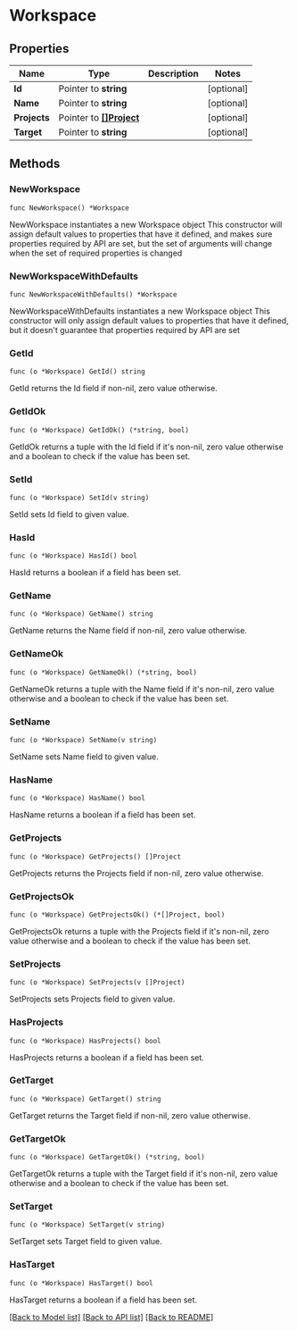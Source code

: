 # Workspace

## Properties

Name | Type | Description | Notes
------------ | ------------- | ------------- | -------------
**Id** | Pointer to **string** |  | [optional] 
**Name** | Pointer to **string** |  | [optional] 
**Projects** | Pointer to [**[]Project**](Project.md) |  | [optional] 
**Target** | Pointer to **string** |  | [optional] 

## Methods

### NewWorkspace

`func NewWorkspace() *Workspace`

NewWorkspace instantiates a new Workspace object
This constructor will assign default values to properties that have it defined,
and makes sure properties required by API are set, but the set of arguments
will change when the set of required properties is changed

### NewWorkspaceWithDefaults

`func NewWorkspaceWithDefaults() *Workspace`

NewWorkspaceWithDefaults instantiates a new Workspace object
This constructor will only assign default values to properties that have it defined,
but it doesn't guarantee that properties required by API are set

### GetId

`func (o *Workspace) GetId() string`

GetId returns the Id field if non-nil, zero value otherwise.

### GetIdOk

`func (o *Workspace) GetIdOk() (*string, bool)`

GetIdOk returns a tuple with the Id field if it's non-nil, zero value otherwise
and a boolean to check if the value has been set.

### SetId

`func (o *Workspace) SetId(v string)`

SetId sets Id field to given value.

### HasId

`func (o *Workspace) HasId() bool`

HasId returns a boolean if a field has been set.

### GetName

`func (o *Workspace) GetName() string`

GetName returns the Name field if non-nil, zero value otherwise.

### GetNameOk

`func (o *Workspace) GetNameOk() (*string, bool)`

GetNameOk returns a tuple with the Name field if it's non-nil, zero value otherwise
and a boolean to check if the value has been set.

### SetName

`func (o *Workspace) SetName(v string)`

SetName sets Name field to given value.

### HasName

`func (o *Workspace) HasName() bool`

HasName returns a boolean if a field has been set.

### GetProjects

`func (o *Workspace) GetProjects() []Project`

GetProjects returns the Projects field if non-nil, zero value otherwise.

### GetProjectsOk

`func (o *Workspace) GetProjectsOk() (*[]Project, bool)`

GetProjectsOk returns a tuple with the Projects field if it's non-nil, zero value otherwise
and a boolean to check if the value has been set.

### SetProjects

`func (o *Workspace) SetProjects(v []Project)`

SetProjects sets Projects field to given value.

### HasProjects

`func (o *Workspace) HasProjects() bool`

HasProjects returns a boolean if a field has been set.

### GetTarget

`func (o *Workspace) GetTarget() string`

GetTarget returns the Target field if non-nil, zero value otherwise.

### GetTargetOk

`func (o *Workspace) GetTargetOk() (*string, bool)`

GetTargetOk returns a tuple with the Target field if it's non-nil, zero value otherwise
and a boolean to check if the value has been set.

### SetTarget

`func (o *Workspace) SetTarget(v string)`

SetTarget sets Target field to given value.

### HasTarget

`func (o *Workspace) HasTarget() bool`

HasTarget returns a boolean if a field has been set.


[[Back to Model list]](../README.md#documentation-for-models) [[Back to API list]](../README.md#documentation-for-api-endpoints) [[Back to README]](../README.md)


